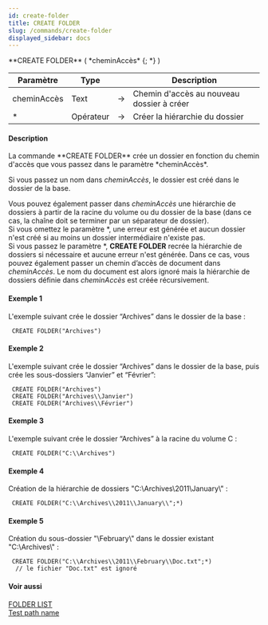```yaml
---
id: create-folder
title: CREATE FOLDER
slug: /commands/create-folder
displayed_sidebar: docs
---
```


<!--REF #_command_.CREATE FOLDER.Syntax-->**CREATE FOLDER** ( *cheminAccès* {; *} )<!-- END REF-->
<!--REF #_command_.CREATE FOLDER.Params-->
| Paramètre | Type |  | Description |
| --- | --- | --- | --- |
| cheminAccès | Text | &rarr; | Chemin d'accès au nouveau dossier à créer |
| * | Opérateur | &rarr; | Créer la hiérarchie du dossier |

<!-- END REF-->

#### Description 

<!--REF #_command_.CREATE FOLDER.Summary-->La commande **CREATE FOLDER** crée un dossier en fonction du chemin d'accès que vous passez dans le paramètre *cheminAccès*.<!-- END REF-->

Si vous passez un nom dans *cheminAccès*, le dossier est créé dans le dossier de la base. 

Vous pouvez également passer dans *cheminAccès* une hiérarchie de dossiers à partir de la racine du volume ou du dossier de la base (dans ce cas, la chaîne doit se terminer par un séparateur de dossier).   
Si vous omettez le paramètre \*, une erreur est générée et aucun dossier n'est créé si au moins un dossier intermédiaire n'existe pas.   
Si vous passez le paramètre \*, **CREATE FOLDER** recrée la hiérarchie de dossiers si nécessaire et aucune erreur n'est générée. Dans ce cas, vous pouvez également passer un chemin d’accès de document dans *cheminAccès*. Le nom du document est alors ignoré mais la hiérarchie de dossiers définie dans *cheminAccès* est créée récursivement. 

#### Exemple 1 

L'exemple suivant crée le dossier “Archives” dans le dossier de la base :

```4d
 CREATE FOLDER("Archives")
```

#### Exemple 2 

L'exemple suivant crée le dossier “Archives” dans le dossier de la base, puis crée les sous-dossiers “Janvier” et “Février”:

```4d
 CREATE FOLDER("Archives")
 CREATE FOLDER("Archives\\Janvier")
 CREATE FOLDER("Archives\\Février")
```

#### Exemple 3 

L'exemple suivant crée le dossier “Archives” à la racine du volume C :

```4d
 CREATE FOLDER("C:\\Archives")
```

#### Exemple 4 

Création de la hiérarchie de dossiers "C:\\Archives\\2011\\January\\" : 

```4d
 CREATE FOLDER("C:\\Archives\\2011\\January\\";*)
```

#### Exemple 5 

Création du sous-dossier "\\February\\" dans le dossier existant "C:\\Archives\\" : 

```4d
 CREATE FOLDER("C:\\Archives\\2011\\February\\Doc.txt";*)
  // le fichier "Doc.txt" est ignoré
```

#### Voir aussi 

[FOLDER LIST](folder-list.md)  
[Test path name](test-path-name.md)  